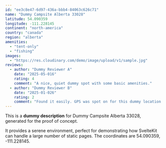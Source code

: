 ```yaml
---
id: "ee3c8e47-6d97-436a-bbb4-84063c626c71"
name: "Dummy Campsite Alberta 33028"
latitude: 54.090359
longitude: -111.228145
continent: "north-america"
country: "canada"
region: "alberta"
amenities:
  - "tent-only"
  - "fishing"
images:
  - "https://res.cloudinary.com/demo/image/upload/v1/sample.jpg"
reviews:
  - author: "Dummy Reviewer A"
    date: "2025-05-016"
    rating: 4
    comment: "A nice, quiet dummy spot with some basic amenities."
  - author: "Dummy Reviewer B"
    date: "2025-01-026"
    rating: 2
    comment: "Found it easily. GPS was spot on for this dummy location."
---
```


This is a **dummy description** for Dummy Campsite Alberta 33028, generated for the proof of concept.

It provides a serene environment, perfect for demonstrating how SvelteKit can handle a large number of static pages. The coordinates are 54.090359, -111.228145.
